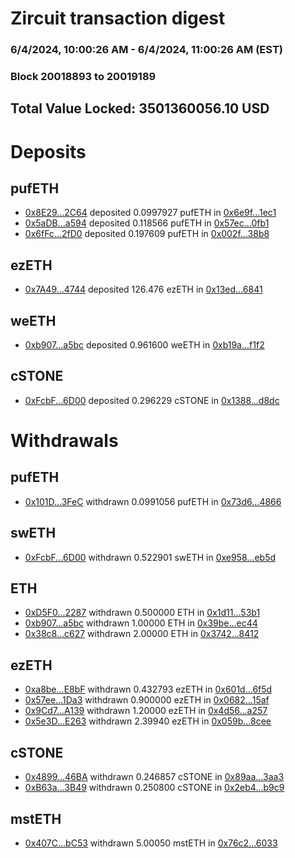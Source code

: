 # Zircuit transaction digest
### 6/4/2024, 10:00:26 AM - 6/4/2024, 11:00:26 AM (EST)
### Block 20018893 to 20019189

## Total Value Locked: 3501360056.10 USD

# Deposits
## pufETH
- [0x8E29...2C64](https://etherscan.io/address/0x8E294Bb976eF7F022a8BBc1F2446bE97a63e2C64) deposited 0.0997927 pufETH in [0x6e9f...1ec1](https://etherscan.io/tx/0x8E294Bb976eF7F022a8BBc1F2446bE97a63e2C64)
- [0x5aDB...a594](https://etherscan.io/address/0x5aDB4E1f576358443152fdd4a7fee2C85df4a594) deposited 0.118566 pufETH in [0x57ec...0fb1](https://etherscan.io/tx/0x5aDB4E1f576358443152fdd4a7fee2C85df4a594)
- [0x6fFc...2fD0](https://etherscan.io/address/0x6fFcE76355025452BbB8b300E75BbEae3F312fD0) deposited 0.197609 pufETH in [0x002f...38b8](https://etherscan.io/tx/0x6fFcE76355025452BbB8b300E75BbEae3F312fD0)
## ezETH
- [0x7A49...4744](https://etherscan.io/address/0x7A493Be5c2ce014cD049Bf178a1ac0Db1B434744) deposited 126.476 ezETH in [0x13ed...6841](https://etherscan.io/tx/0x7A493Be5c2ce014cD049Bf178a1ac0Db1B434744)
## weETH
- [0xb907...a5bc](https://etherscan.io/address/0xb90781Ceb500f80A9c101225eD5451449a3Aa5bc) deposited 0.961600 weETH in [0xb19a...f1f2](https://etherscan.io/tx/0xb90781Ceb500f80A9c101225eD5451449a3Aa5bc)
## cSTONE
- [0xFcbF...6D00](https://etherscan.io/address/0xFcbFC5992CbEB50Ae152Ea819F659305b88d6D00) deposited 0.296229 cSTONE in [0x1388...d8dc](https://etherscan.io/tx/0xFcbFC5992CbEB50Ae152Ea819F659305b88d6D00)
# Withdrawals
## pufETH
- [0x101D...3FeC](https://etherscan.io/address/0x101D26957Da8FC50773567E16675fBA6d4583FeC) withdrawn 0.0991056 pufETH in [0x73d6...4866](https://etherscan.io/tx/0x101D26957Da8FC50773567E16675fBA6d4583FeC)
## swETH
- [0xFcbF...6D00](https://etherscan.io/address/0xFcbFC5992CbEB50Ae152Ea819F659305b88d6D00) withdrawn 0.522901 swETH in [0xe958...eb5d](https://etherscan.io/tx/0xFcbFC5992CbEB50Ae152Ea819F659305b88d6D00)
## ETH
- [0xD5F0...2287](https://etherscan.io/address/0xD5F0883341D4227304f2bdb105cf4adcC4062287) withdrawn 0.500000 ETH in [0x1d11...53b1](https://etherscan.io/tx/0xD5F0883341D4227304f2bdb105cf4adcC4062287)
- [0xb907...a5bc](https://etherscan.io/address/0xb90781Ceb500f80A9c101225eD5451449a3Aa5bc) withdrawn 1.00000 ETH in [0x39be...ec44](https://etherscan.io/tx/0xb90781Ceb500f80A9c101225eD5451449a3Aa5bc)
- [0x38c8...c627](https://etherscan.io/address/0x38c8DfABD6Dd12a5a7EF38eB0f231254F1D0c627) withdrawn 2.00000 ETH in [0x3742...8412](https://etherscan.io/tx/0x38c8DfABD6Dd12a5a7EF38eB0f231254F1D0c627)
## ezETH
- [0xa8be...E8bF](https://etherscan.io/address/0xa8beEc7e05A03017169F8012d575393507BEE8bF) withdrawn 0.432793 ezETH in [0x601d...6f5d](https://etherscan.io/tx/0xa8beEc7e05A03017169F8012d575393507BEE8bF)
- [0x57ee...1Da3](https://etherscan.io/address/0x57eed9235DB3c99bD4BB0446A73c03f4bcFb1Da3) withdrawn 0.900000 ezETH in [0x0682...15af](https://etherscan.io/tx/0x57eed9235DB3c99bD4BB0446A73c03f4bcFb1Da3)
- [0x9Cd7...A139](https://etherscan.io/address/0x9Cd703F4AC3Bd0b9ed18e338258Ba042eC68A139) withdrawn 1.20000 ezETH in [0x4d56...a257](https://etherscan.io/tx/0x9Cd703F4AC3Bd0b9ed18e338258Ba042eC68A139)
- [0x5e3D...E263](https://etherscan.io/address/0x5e3D413c7583F192AfB375F4Ec8856105F12E263) withdrawn 2.39940 ezETH in [0x059b...8cee](https://etherscan.io/tx/0x5e3D413c7583F192AfB375F4Ec8856105F12E263)
## cSTONE
- [0x4899...46BA](https://etherscan.io/address/0x4899c161BF167bd234e55CEF0810e38386E546BA) withdrawn 0.246857 cSTONE in [0x89aa...3aa3](https://etherscan.io/tx/0x4899c161BF167bd234e55CEF0810e38386E546BA)
- [0xB63a...3B49](https://etherscan.io/address/0xB63a819629030586C05336d70dc0cA2cACd63B49) withdrawn 0.250800 cSTONE in [0x2eb4...b9c9](https://etherscan.io/tx/0xB63a819629030586C05336d70dc0cA2cACd63B49)
## mstETH
- [0x407C...bC53](https://etherscan.io/address/0x407CfF84EEaacda390Fe302c99FA5DD32521bC53) withdrawn 5.00050 mstETH in [0x76c2...6033](https://etherscan.io/tx/0x407CfF84EEaacda390Fe302c99FA5DD32521bC53)
